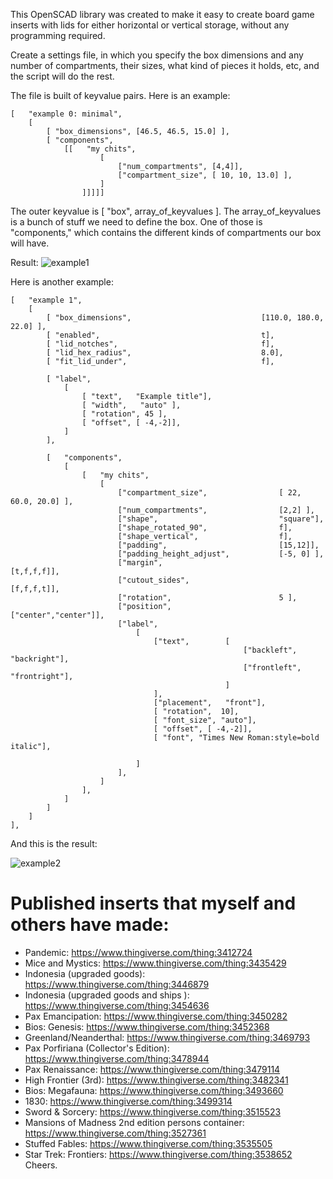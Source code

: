 This OpenSCAD library was created to make it easy to create board game inserts with lids for either horizontal or vertical storage, without any programming required.

Create a settings file, in which you specify the box dimensions and any number of compartments, their sizes, what kind of pieces it holds, etc, and the script will do the rest.

The file is built of keyvalue pairs. Here is an example:

    [   "example 0: minimal",
        [
            [ "box_dimensions", [46.5, 46.5, 15.0] ],
            [ "components",
                [[   "my chits",
                        [
                            ["num_compartments", [4,4]],
                            ["compartment_size", [ 10, 10, 13.0] ],
                        ]
                    ]]]]]

The outer keyvalue is [ "box", array_of_keyvalues ]. The array_of_keyvalues is a bunch of stuff we need to define the box. One of those is "components," which contains the different kinds of compartments our box will have.

Result: ![example1](https://github.com/IdoMagal/The-Boardgame-Insert-Toolkit/blob/master/images/example1.png)



Here is another example:

    [   "example 1",
        [
            [ "box_dimensions",                             [110.0, 180.0, 22.0] ],             
            [ "enabled",                                    t],
            [ "lid_notches",                                f],
            [ "lid_hex_radius",                             8.0],
            [ "fit_lid_under",                              f],

            [ "label",
                [
                    [ "text",   "Example title"],
                    [ "width",   "auto" ],
                    [ "rotation", 45 ],
                    [ "offset", [ -4,-2]],
                ]
            ],

            [   "components",
                [
                    [   "my chits",
                        [
                            ["compartment_size",                [ 22, 60.0, 20.0] ],    
                            ["num_compartments",                [2,2] ],                
                            ["shape",                           "square"],                
                            ["shape_rotated_90",                f],                     
                            ["shape_vertical",                  f],                     
                            ["padding",                         [15,12]],               
                            ["padding_height_adjust",           [-5, 0] ],             
                            ["margin",                          [t,f,f,f]],             
                            ["cutout_sides",                    [f,f,f,t]],             
                            ["rotation",                        5 ],                    
                            ["position",                        ["center","center"]],   
                            ["label",               
                                [
                                    ["text",        [   
                                                        ["backleft", "backright"],        
                                                        ["frontleft", "frontright"],
                                                    ]
                                    ],
                                    ["placement",   "front"],                           
                                    [ "rotation",  10],
                                    [ "font_size", "auto"],
                                    [ "offset", [ -4,-2]],
                                    [ "font", "Times New Roman:style=bold italic"],

                                ]
                            ],  
                        ]
                    ],                  
                ]
            ]
        ]
    ],

And this is the result:

![example2](https://github.com/IdoMagal/The-Boardgame-Insert-Toolkit/blob/master/images/example2.png)



# Published inserts that myself and others have made:

- Pandemic: https://www.thingiverse.com/thing:3412724
- Mice and Mystics: https://www.thingiverse.com/thing:3435429
- Indonesia (upgraded goods): https://www.thingiverse.com/thing:3446879
- Indonesia (upgraded goods and ships ): https://www.thingiverse.com/thing:3454636
- Pax Emancipation: https://www.thingiverse.com/thing:3450282
- Bios: Genesis: https://www.thingiverse.com/thing:3452368
- Greenland/Neanderthal: https://www.thingiverse.com/thing:3469793
- Pax Porfiriana (Collector's Edition): https://www.thingiverse.com/thing:3478944
- Pax Renaissance: https://www.thingiverse.com/thing:3479114
- High Frontier (3rd): https://www.thingiverse.com/thing:3482341
- Bios: Megafauna: https://www.thingiverse.com/thing:3493660
- 1830: https://www.thingiverse.com/thing:3499314
- Sword & Sorcery: https://www.thingiverse.com/thing:3515523
- Mansions of Madness 2nd edition persons container: https://www.thingiverse.com/thing:3527361
- Stuffed Fables: https://www.thingiverse.com/thing:3535505
- Star Trek: Frontiers: https://www.thingiverse.com/thing:3538652
Cheers.